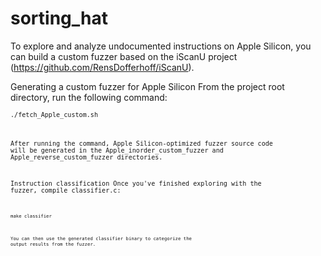 # sorting_hat

To explore and analyze undocumented instructions on Apple Silicon, you can build a custom fuzzer based on the iScanU project (https://github.com/RensDofferhoff/iScanU).

Generating a custom fuzzer for Apple Silicon
From the project root directory, run the following command:

<code>``` ./fetch_Apple_custom.sh ```<code>

After running the command, Apple Silicon-optimized fuzzer source code will be generated in the Apple_inorder_custom_fuzzer and Apple_reverse_custom_fuzzer directories.

Instruction classification
Once you've finished exploring with the fuzzer, compile classifier.c:

<code>``` make classifier ```<code>

You can then use the generated classifier binary to categorize the output results from the fuzzer.
